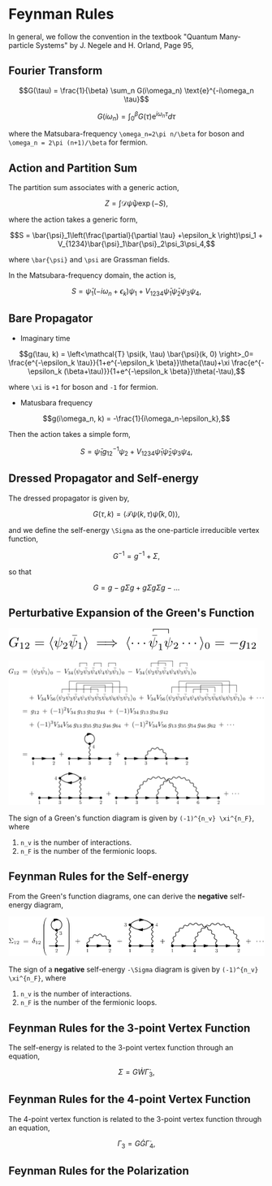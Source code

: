 # Feynman Rules

In general, we follow the convention in the textbook "Quantum Many-particle Systems" by J. Negele and H. Orland, Page 95,

## Fourier Transform

```math
G(\tau) = \frac{1}{\beta} \sum_n G(i\omega_n) \text{e}^{-i\omega_n \tau}
```

```math
G(i\omega_n) = \int_0^\beta G(\tau) \text{e}^{i\omega_n \tau} d\tau
```
where the Matsubara-frequency ``\omega_n=2\pi n/\beta`` for boson and ``\omega_n = 2\pi (n+1)/\beta`` for fermion.

## Action and Partition Sum
The partition sum associates with a generic action,
```math
Z = \int \mathcal{D}\bar{\psi}\psi \exp\left(-S\right),
```
where the action takes a generic form,
```math
S = \bar{\psi}_1\left(\frac{\partial}{\partial \tau} +\epsilon_k \right)\psi_1 + V_{1234}\bar{\psi}_1\bar{\psi}_2\psi_3\psi_4,
```
where ``\bar{\psi}`` and ``\psi`` are Grassman fields.

In the Matsubara-frequency domain, the action is,
```math
S = \bar{\psi}_1\left(-i\omega_n +\epsilon_k \right)\psi_1 + V_{1234}\bar{\psi}_1\bar{\psi}_2\psi_3\psi_4,
```

## Bare Propagator

- Imaginary time

```math
g(\tau, k) = \left<\mathcal{T} \psi(k, \tau) \bar{\psi}(k, 0) \right>_0= \frac{e^{-\epsilon_k \tau}}{1+e^{-\epsilon_k \beta}}\theta(\tau)+\xi \frac{e^{-\epsilon_k (\beta+\tau)}}{1+e^{-\epsilon_k \beta}}\theta(-\tau),
```
where ``\xi`` is ``+1`` for boson and ``-1`` for fermion.

- Matusbara frequency

```math
g(i\omega_n, k) = -\frac{1}{i\omega_n-\epsilon_k},
```

Then the action takes a simple form,
```math
S = \bar{\psi}_1g_{12}^{-1}\psi_2 + V_{1234}\bar{\psi}_1\bar{\psi}_2\psi_3\psi_4,
```

## Dressed Propagator and Self-energy

The dressed propagator is given by,
```math
G(\tau, k) = \left<\mathcal{T} \psi(k, \tau) \bar{\psi}(k, 0) \right>,
```
and we define the self-energy ``\Sigma`` as the one-particle irreducible vertex function,
```math
G^{-1} = g^{-1} + \Sigma,
```
so that
```math
G = g - g\Sigma g + g\Sigma g \Sigma g - ...
```

## Perturbative Expansion of the Green's Function

![Sign rule for the Wick contractions.](../assets/diagrams/grassman/green0.svg#green0)

![Diagrammatic expansion of the Green's function.](../assets/diagrams/grassman/green.svg#green)

The sign of a Green's function diagram is given by ``(-1)^{n_v} \xi^{n_F}``, where
1. ``n_v`` is the number of interactions.
2. ``n_F`` is the number of the fermionic loops.

## Feynman Rules for the Self-energy

From the Green's function diagrams, one can derive the __negative__ self-energy diagram,

![Diagrammatic expansion of the self-energy.](../assets/diagrams/grassman/sigma.svg#sigma)

The sign of a __negative__ self-energy ``-\Sigma`` diagram is given by ``(-1)^{n_v} \xi^{n_F}``, where
1. ``n_v`` is the number of interactions.
2. ``n_F`` is the number of the fermionic loops.

## Feynman Rules for the 3-point Vertex Function

The self-energy is related to the 3-point vertex function through an equation,
```math
\Sigma = G\dot W \dot \Gamma_3,
```

## Feynman Rules for the 4-point Vertex Function

The 4-point vertex function is related to the 3-point vertex function through an equation,
```math
\Gamma_3 = G\dot G\dot \Gamma_4,
```

## Feynman Rules for the Polarization

